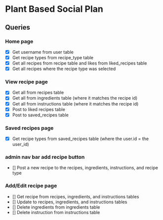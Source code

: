 # Plant Based Social Plan

## Queries 

### Home page 

- [x] Get username from user table 
- [x] Get recipe types from recipe_type table 
- [x] Get all recipes from recipe table and likes from liked_recipes table 
- [x] Get all recipes where the recipe type was selected 

### View recipe page 
 - [x] Get all from recipes table
 - [x] Get all from ingredients table (where it matches the recipe id)
 - [x] Get all from instructions table (where it matches the recipe id)
 - [x] Post to liked recipes table
 - [x] Post to saved_recipes table 
 
 ### Saved recipes page 
- [x] Get recipe types from saved_recipes table (where the user.id = the user_id)


### admin nav bar add recipe button 
- [] Post a new recipe to the recipes, ingredients, instructions, and recipe type


### Add/Edit recipe page 
- [] Get recipe from recipes, ingredients, and instructions tables 
- [] Update to recipes, ingredients, and instructions tables 
- [] Delete ingredients from ingredients table 
- [] Delete instruction from instructions table 